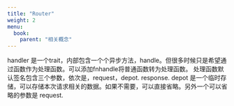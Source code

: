 ```yaml
---
title: "Router"
weight: 2
menu:
  book:
    parent: "相关概念"
---
```



handler 是一个trait，内部包含一个个异步方法，handle。但很多时候只是希望通过函数作为处理函数。可以添加fnhandle将普通函数转为处理函数。
处理函数默认签名包含三个参数，依次是，request，depot. response. depot 是一个临时存储，可以存储本次请求相关的数据。如果不需要，可以直接省略。另外一个可以省略的参数是 request.

